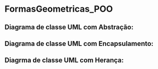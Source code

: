 # FormasGeometricas_POO

## Diagrama de classe UML com Abstração: 



##  Diagrama de classe UML com Encapsulamento: 




## Diagrma de classe UML com Herança: 
